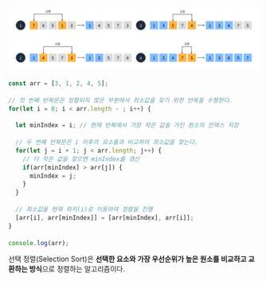 ![선택 정렬](/assets/images/algorithm/sort/selection_sort.webp)

```javascript
const arr = [3, 1, 2, 4, 5];

// 첫 번째 반복문은 정렬되지 않은 부분에서 최소값을 찾기 위한 반복을 수행한다.
for(let i = 0; i < arr.length - ; i++) {

  let minIndex = i; // 현재 반복에서 가장 작은 값을 가진 원소의 인덱스 저장

  // 두 번째 반복문은 i 이후의 요소들과 비교하여 최소값을 찾는다.
  for(let j = i + 1; j < arr.length; j++) {
    // 더 작은 값을 찾으면 minIndex를 갱신
    if(arr[minIndex] > arr[j]) {
      minIndex = j;
    }
  }

  // 최소값을 현재 위치(i)로 이동하여 정렬을 진행
  [arr[i], arr[minIndex]] = [arr[minIndex], arr[i]];
}

console.log(arr);
```

선택 정렬(Selection Sort)은 **선택한 요소와 가장 우선순위가 높은 원소를 비교하고 교환하는 방식**으로 정렬하는 알고리즘이다.

